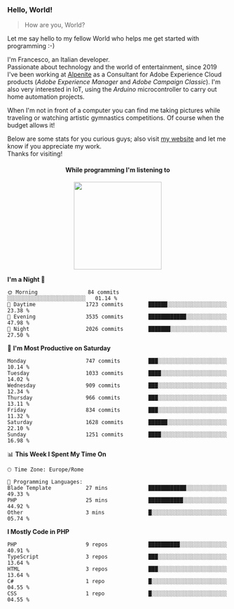 ### Hello, World!

> How are you, World?

Let me say hello to my fellow World who helps me get started with programming :-)

I'm Francesco, an Italian developer.  
Passionate about technology and the world of entertainment, since 2019 I've been working at [Alpenite](https://www.alpenite.com) as a Consultant for Adobe Experience Cloud products (*Adobe Experience Manager* and *Adobe Campaign Classic*). I'm also very interested in IoT, using the *Arduino* microcontroller to carry out home automation projects.

When I'm not in front of a computer you can find me taking pictures while traveling or watching artistic gymnastics competitions. Of course when the budget allows it!

Below are some stats for you curious guys; also visit [my website](https://www.francescorega.eu) and let me know if you appreciate my work.  
Thanks for visiting!

<div align="center">
  <h4>While programming I'm listening to</h4>
  <a href="https://apps.francescorega.eu/now-playing/11147232609" target="_blank"><img src="https://apps.francescorega.eu/now-playing/11147232609" width="200"></a>
</div>

<!--START_SECTION:waka-->
**I'm a Night 🦉** 

```text
🌞 Morning                84 commits          ░░░░░░░░░░░░░░░░░░░░░░░░░   01.14 % 
🌆 Daytime                1723 commits        ██████░░░░░░░░░░░░░░░░░░░   23.38 % 
🌃 Evening                3535 commits        ████████████░░░░░░░░░░░░░   47.98 % 
🌙 Night                  2026 commits        ███████░░░░░░░░░░░░░░░░░░   27.50 % 
```
📅 **I'm Most Productive on Saturday** 

```text
Monday                   747 commits         ███░░░░░░░░░░░░░░░░░░░░░░   10.14 % 
Tuesday                  1033 commits        ████░░░░░░░░░░░░░░░░░░░░░   14.02 % 
Wednesday                909 commits         ███░░░░░░░░░░░░░░░░░░░░░░   12.34 % 
Thursday                 966 commits         ███░░░░░░░░░░░░░░░░░░░░░░   13.11 % 
Friday                   834 commits         ███░░░░░░░░░░░░░░░░░░░░░░   11.32 % 
Saturday                 1628 commits        ██████░░░░░░░░░░░░░░░░░░░   22.10 % 
Sunday                   1251 commits        ████░░░░░░░░░░░░░░░░░░░░░   16.98 % 
```


📊 **This Week I Spent My Time On** 

```text
🕑︎ Time Zone: Europe/Rome

💬 Programming Languages: 
Blade Template           27 mins             ████████████░░░░░░░░░░░░░   49.33 % 
PHP                      25 mins             ███████████░░░░░░░░░░░░░░   44.92 % 
Other                    3 mins              █░░░░░░░░░░░░░░░░░░░░░░░░   05.74 % 
```

**I Mostly Code in PHP** 

```text
PHP                      9 repos             ██████████░░░░░░░░░░░░░░░   40.91 % 
TypeScript               3 repos             ███░░░░░░░░░░░░░░░░░░░░░░   13.64 % 
HTML                     3 repos             ███░░░░░░░░░░░░░░░░░░░░░░   13.64 % 
C#                       1 repo              █░░░░░░░░░░░░░░░░░░░░░░░░   04.55 % 
CSS                      1 repo              █░░░░░░░░░░░░░░░░░░░░░░░░   04.55 % 
```




<!--END_SECTION:waka-->
